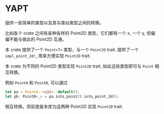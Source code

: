 # YAPT

提供一些简单的类型以及其与类似类型之间的转换。

比如各个 crate 之间有各种各样的 Point2D 类型，它们都有一个 x, 一个 y, 但偏偏不能与彼此的 Point2D 互通。

本 crate 提供了一个 `Point<T>` 类型，与一个 `Point2D` trait.
提供了一个 `impl_point_2d!`, 用来方便实现 `Point2D` trait.

本 crate 为不同的 Point2D 类型实现 `Point2D` trait, 如此这些类型即可与 `Point` 相互转换。

例如 `PointA` 和 `PointB`, 可以通过

``` Rust
let pa = PointA::<u32>::default();
let pb: PointB<_> = pa.into_point().into_point_2d();
```

相互转换。但前提是本库为这两种 Point2D 实现 `Point2D` trait.